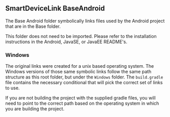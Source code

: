 ## SmartDeviceLink BaseAndroid

The Base Android folder symbolically links files used by the Android project that are in the Base folder. 

This folder does not need to be imported. Please refer to the installation instructions in the Android, JavaSE, or JavaEE README's.

### Windows

The original links were created for a unix based operating system. The Windows versions of those same symbolic links follow the same path structure as this root folder, but under the `Windows` folder. The `build.gradle` file contains the necessary conditional that will pick the correct set of links to use.

If you are not building the project with the supplied gradle files, you will need to point to the correct path based on the operating system in which you are building the project.